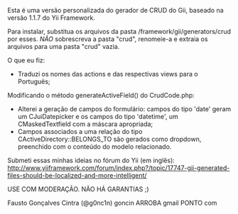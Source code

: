 Esta é uma versão personalizada do gerador de CRUD do Gii, baseado na versão 1.1.7 do Yii Framework.

Para instalar, substitua os arquivos da pasta <yii-home>/framework/gii/generators/crud por esses. *NÃO* sobrescreva a pasta "crud", renomeie-a e extraia os arquivos para uma pasta "crud" vazia.

O que eu fiz:

* Traduzi os nomes das actions e das respectivas views para o Português;

Modificando o método generateActiveField() do CrudCode.php:
* Alterei a geração de campos do formulário: campos do tipo 'date' geram um CJuiDatepicker e os campos do tipo 'datetime', um CMaskedTextfield com a máscara apropriada;
* Campos associados a uma relação do tipo CActiveDirectory::BELONGS_TO são gerados como dropdown, preenchido com o conteúdo do modelo relacionado.

Submeti essas minhas ideias no fórum do Yii (em inglês):
http://www.yiiframework.com/forum/index.php?/topic/17747-gii-generated-files-should-be-localized-and-more-intelligent/

USE COM MODERAÇÃO. NÃO HÁ GARANTIAS ;)

Fausto Gonçalves Cintra (@g0nc1n)
goncin ARROBA gmail PONTO com
